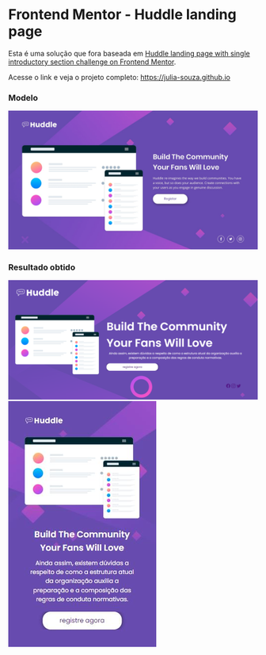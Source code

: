 # Frontend Mentor - Huddle landing page

Esta é uma solução que fora baseada em [Huddle landing page with single introductory section challenge on Frontend Mentor](https://www.frontendmentor.io/challenges/huddle-landing-page-with-a-single-introductory-section-B_2Wvxgi0). 

Acesse o link e veja o projeto completo: https://julia-souza.github.io
### Modelo

![](/design/desktop-design.jpg)

### Resultado obtido
![](/design/resultdesk.jpg)
![](/design/resultmob.jpg)